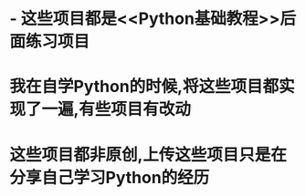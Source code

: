 # - 这些项目都是<<Python基础教程>>后面练习项目

# 我在自学Python的时候,将这些项目都实现了一遍,有些项目有改动

# 这些项目都非原创,上传这些项目只是在分享自己学习Python的经历
